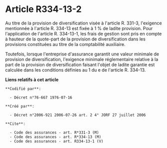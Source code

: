 # Article R334-13-2

Au titre de la provision de diversification visée à l'article R. 331-3, l'exigence mentionnée à l'article R. 334-13 est fixée
à 1 % de ladite provision. Pour l'application de l'article R. 334-13-1, les frais de gestion sont pris en compte à hauteur de
la quote-part de la provision de diversification dans les provisions constituées au titre de la comptabilité auxiliaire.

Toutefois, lorsque l'entreprise d'assurance garantit une valeur minimale de provision de diversification, l'exigence minimale
réglementaire relative à la part de la provision de diversification faisant l'objet de ladite garantie est calculée dans les
conditions définies au 1 du e de l'article R. 334-13.

**Liens relatifs à cet article**

	**Codifié par**:

	  - Décret n°76-667 1976-07-16

	**Créé par**:

	  - Décret n°2006-921 2006-07-26 art. 2 4° JORF 27 juillet 2006

	**Cite**:

	  - Code des assurances - art. R*331-3 (M)
	  - Code des assurances - art. R*334-13 (M)
	  - Code des assurances - art. R334-13-1 (V)

